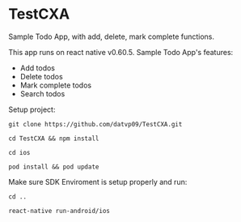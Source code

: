 # TestCXA
Sample Todo App, with add, delete, mark complete functions.

This app runs on react native v0.60.5. Sample Todo App's features:<br />
* Add todos
* Delete todos
* Mark complete todos
* Search todos

Setup project:
```
git clone https://github.com/datvp09/TestCXA.git

cd TestCXA && npm install

cd ios

pod install && pod update
```
Make sure SDK Enviroment is setup properly and run:
```
cd ..

react-native run-android/ios
```

